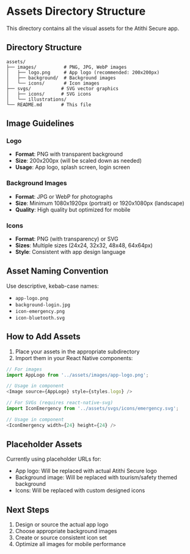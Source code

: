 # Assets Directory Structure

This directory contains all the visual assets for the Atithi Secure app.

## Directory Structure

```
assets/
├── images/          # PNG, JPG, WebP images
│   ├── logo.png     # App logo (recommended: 200x200px)
│   ├── background/  # Background images
│   └── icons/       # Icon images
├── svgs/           # SVG vector graphics
│   ├── icons/      # SVG icons
│   └── illustrations/
└── README.md       # This file
```

## Image Guidelines

### Logo
- **Format**: PNG with transparent background
- **Size**: 200x200px (will be scaled down as needed)
- **Usage**: App logo, splash screen, login screen

### Background Images
- **Format**: JPG or WebP for photographs
- **Size**: Minimum 1080x1920px (portrait) or 1920x1080px (landscape)
- **Quality**: High quality but optimized for mobile

### Icons
- **Format**: PNG (with transparency) or SVG
- **Sizes**: Multiple sizes (24x24, 32x32, 48x48, 64x64px)
- **Style**: Consistent with app design language

## Asset Naming Convention

Use descriptive, kebab-case names:
- `app-logo.png`
- `background-login.jpg`
- `icon-emergency.png`
- `icon-bluetooth.svg`

## How to Add Assets

1. Place your assets in the appropriate subdirectory
2. Import them in your React Native components:

```typescript
// For images
import AppLogo from '../assets/images/app-logo.png';

// Usage in component
<Image source={AppLogo} style={styles.logo} />

// For SVGs (requires react-native-svg)
import IconEmergency from '../assets/svgs/icons/emergency.svg';

// Usage in component
<IconEmergency width={24} height={24} />
```

## Placeholder Assets

Currently using placeholder URLs for:
- App logo: Will be replaced with actual Atithi Secure logo
- Background image: Will be replaced with tourism/safety themed background
- Icons: Will be replaced with custom designed icons

## Next Steps

1. Design or source the actual app logo
2. Choose appropriate background images
3. Create or source consistent icon set
4. Optimize all images for mobile performance
